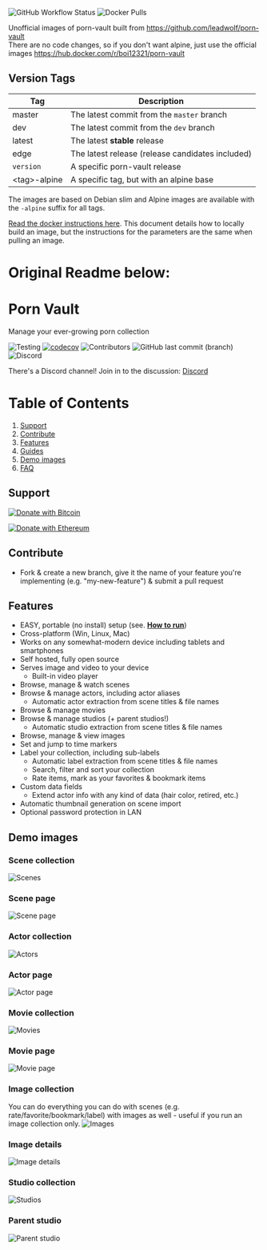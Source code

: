 ![GitHub Workflow Status](https://img.shields.io/github/workflow/status/leadwolf/porn-vault/Build%20Docker%20images?label=docker%20build)
![Docker Pulls](https://img.shields.io/docker/pulls/leadwolf/porn-vault)

Unofficial images of porn-vault built from https://github.com/leadwolf/porn-vault  
There are no code changes, so if you don't want alpine, just use the official images https://hub.docker.com/r/boi12321/porn-vault

## Version Tags

| Tag       | Description                                      |
| --------- | ------------------------------------------------ |
| master    | The latest commit from the `master` branch       |
| dev       | The latest commit from the `dev` branch          |
| latest    | The latest **stable** release                    |
| edge      | The latest release (release candidates included) |
| `version` | A specific porn-vault release                    |
| \<tag>-alpine      | A specific tag, but with an alpine base |

The images are based on Debian slim and Alpine images are available with the `-alpine` suffix for all tags.

[Read the docker instructions here](https://github.com/leadwolf/porn-vault/blob/dev/doc/docker.md). This document details how to locally build an image, but the instructions for the parameters are the same when pulling an image.

# Original Readme below:

# Porn Vault

Manage your ever-growing porn collection

![Testing](https://github.com/porn-vault/porn-vault/workflows/Push%20dev/badge.svg)
[![codecov](https://codecov.io/gh/porn-vault/porn-vault/branch/dev/graph/badge.svg?token=33C0ELH6GI)](https://codecov.io/gh/porn-vault/porn-vault)
![Contributors](https://img.shields.io/github/contributors/porn-vault/porn-vault)
![GitHub last commit (branch)](https://img.shields.io/github/last-commit/porn-vault/porn-vault/dev)
![Discord](https://img.shields.io/discord/652499331265331245)

There's a Discord channel! Join in to the discussion: [Discord](https://discord.gg/t499hxK)

# Table of Contents

1. [Support](#support)
2. [Contribute](#contribute)
3. [Features](#features)
4. [Guides](https://github.com/porn-vault/porn-vault/blob/dev/doc/guides.md)
5. [Demo images](#demo-images)
6. [FAQ](https://github.com/porn-vault/porn-vault/wiki/Frequently-Asked-Questions)

## Support

[![Donate with Bitcoin](https://en.cryptobadges.io/badge/big/1Bw82zC5FnVtw93ZrcALQTeZBXgtVWH75n)](https://en.cryptobadges.io/donate/1Bw82zC5FnVtw93ZrcALQTeZBXgtVWH75n)

[![Donate with Ethereum](https://en.cryptobadges.io/badge/big/0x1138fb93fC9e3bAc3ab36949C2c806562bFDb621)](https://en.cryptobadges.io/donate/0x1138fb93fC9e3bAc3ab36949C2c806562bFDb621)

## Contribute

- Fork & create a new branch, give it the name of your feature you're implementing (e.g. "my-new-feature") & submit a pull request

## Features

- EASY, portable (no install) setup (see. [**How to run**](https://github.com/porn-vault/porn-vault/blob/dev/doc/guides.md#how-to-run))
- Cross-platform (Win, Linux, Mac)
- Works on any somewhat-modern device including tablets and smartphones
- Self hosted, fully open source
- Serves image and video to your device
  - Built-in video player
- Browse, manage & watch scenes
- Browse & manage actors, including actor aliases
  - Automatic actor extraction from scene titles & file names
- Browse & manage movies
- Browse & manage studios (+ parent studios!)
  - Automatic studio extraction from scene titles & file names
- Browse, manage & view images
- Set and jump to time markers
- Label your collection, including sub-labels
  - Automatic label extraction from scene titles & file names
  - Search, filter and sort your collection
  - Rate items, mark as your favorites & bookmark items
- Custom data fields
  - Extend actor info with any kind of data (hair color, retired, etc.)
- Automatic thumbnail generation on scene import
- Optional password protection in LAN

## Demo images

### Scene collection

![Scenes](https://raw.githubusercontent.com/porn-vault/porn-vault/dev/doc/img/scene_collection.jpg)

### Scene page

![Scene page](https://raw.githubusercontent.com/porn-vault/porn-vault/dev/doc/img/scene_details.jpg)

### Actor collection

![Actors](https://raw.githubusercontent.com/porn-vault/porn-vault/dev/doc/img/actor_collection.jpg)

### Actor page

![Actor page](https://raw.githubusercontent.com/porn-vault/porn-vault/dev/doc/img/actor_details.jpg)

### Movie collection

![Movies](https://raw.githubusercontent.com/porn-vault/porn-vault/dev/doc/img/movie_collection.jpg)

### Movie page

![Movie page](https://raw.githubusercontent.com/porn-vault/porn-vault/dev/doc/img/movie_details.jpg)

### Image collection

You can do everything you can do with scenes (e.g. rate/favorite/bookmark/label) with images as well - useful if you run an image collection only.
![Images](https://raw.githubusercontent.com/porn-vault/porn-vault/dev/doc/img/image_collection.jpg)

### Image details

![Image details](https://raw.githubusercontent.com/porn-vault/porn-vault/dev/doc/img/image_details.jpg)

### Studio collection

![Studios](https://raw.githubusercontent.com/porn-vault/porn-vault/dev/doc/img/studio_collection.jpg)

### Parent studio

![Parent studio](https://raw.githubusercontent.com/porn-vault/porn-vault/dev/doc/img/parent_studio.jpg)
